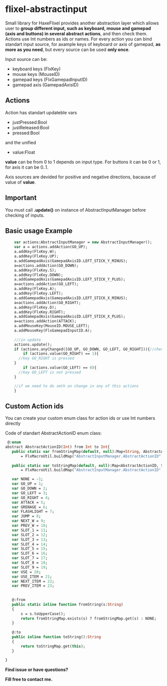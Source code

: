 # flixel-abstractinput

Small library for HaxeFlixel provides another abstraction layer which allows user to **group different input, such as keyboard, mouse and gamepad (axis and buttons) in several abstract actions**, and then check them. 
Actions use Int numbers as ids or names.
For every action you can bind standart input source, for axample keys of keyboard or axis of gamepad, **as more as you need**, but every source can be used **only once**.

Input source can be:
- keyboard keys (FlxKey)
- mouse keys (MouseID)
- gamepad keys (FlxGamepadInputID)
- gamepad axis (GamepadAxisID)

## Actions
Action has standart updateble vars 
- justPressed:Bool
- justReleased:Bool
- pressed:Bool

and the unified 
- value:Float 

**value** can be from 0 to 1 depends on input type. For buttons it can be 0 or 1, for axis it can be 0..1. 

Axis sources are devided for positive and negative directions, bacause of value of **value**.

## Important
You must call **.update()** on instance of AbstractInputManager before checking of inputs. 

## Basic usage Example
```haxe
	var actions:AbstractInputManager = new AbstractInputManager();
	var a = actions.addAction(GO_UP);
	a.addKey(FlxKey.W);
	a.addKey(FlxKey.UP);
	a.addGamepadAxis(GamepadAxisID.LEFT_STICK_Y_MINUS);
	a=actions.addAction(GO_DOWN);
	a.addKey(FlxKey.S);
	a.addKey(FlxKey.DOWN);
	a.addGamepadAxis(GamepadAxisID.LEFT_STICK_Y_PLUS);
	a=actions.addAction(GO_LEFT);
	a.addKey(FlxKey.A);
	a.addKey(FlxKey.LEFT);
	a.addGamepadAxis(GamepadAxisID.LEFT_STICK_X_MINUS);
	a=actions.addAction(GO_RIGHT);
	a.addKey(FlxKey.D);
	a.addKey(FlxKey.RIGHT);
	a.addGamepadAxis(GamepadAxisID.LEFT_STICK_X_PLUS);
	a=actions.addAction(ATTACK);
	a.addMouseKey(MouseID.MOUSE_LEFT);
	a.addMouseKey(FlxGamepadInputID.A);
	
	///in update 	
	actions.update();
	if (actions.anyChanged([GO_UP, GO_DOWN, GO_LEFT, GO_RIGHT])){//check if any of GO_UP, GO_DOWN, GO_LEFT, GO_RIGHT was changed
		if (actions.value(GO_RIGHT) == 1){ 
      //key GO_RIGHT is pressed
    }
 		if (actions.value(GO_LEFT) == 0){ 
      //key GO_LEFT is not pressed
    }

    //if we need to do smth on change in any of this actions
	}
  ```
  
  ## Custom Action ids
  
  You can create your custom enum class for action ids or use Int numbers directly
  
  Code of standart AbstractActionID enum class:
  
 ```haxe 
  @:enum
abstract AbstractActionID(Int) from Int to Int{
	public static var fromStringMap(default, null):Map<String, AbstractActionID>
		= FlxMacroUtil.buildMap("AbstractInputManager.AbstractActionID");
		
	public static var toStringMap(default, null):Map<AbstractActionID, String>
		= FlxMacroUtil.buildMap("AbstractInputManager.AbstractActionID", true);

	var NONE = -1;	
	var GO_UP = 1;
	var GO_DOWN = 2;
	var GO_LEFT = 3;
	var GO_RIGHT = 4;
	var ATTACK = 5;
	var GRENAGE = 6;
	var FLASHLIGHT = 7;
	var JUMP = 8;
	var NEXT_W = 9;
	var PREV_W = 10;
	var SLOT_1 = 11;
	var SLOT_2 = 12;
	var SLOT_3 = 13;
	var SLOT_4 = 14;
	var SLOT_5 = 15;
	var SLOT_6 = 16;
	var SLOT_7 = 17;
	var SLOT_8 = 18;
	var SLOT_9 = 19;
	var USE = 20;
	var USE_ITEM = 21;
	var NEXT_ITEM = 22;
	var PREV_ITEM = 23;
	
	
	@:from
	public static inline function fromString(s:String)
	{
		s = s.toUpperCase();
		return fromStringMap.exists(s) ? fromStringMap.get(s) : NONE;
	}
	
	@:to
	public inline function toString():String
	{
		return toStringMap.get(this);
	}	
		
}
```

**Find issue or have questions?**

**Fill free to contact me.**
